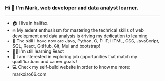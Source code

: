 ### Hi 👋 I'm Mark, web developer and data analyst learner.
------------
* 🏠 I live in halifax.
* 🔥 My ardent enthusiasm for mastering the technical skills of web development and data analysis is driving my dedication to learning
* 💪 The skill I have now are Java, Python, C, PHP, HTML, CSS, JavaScript, SQL, React, GitHub. Git, Mui and bootstrap!
* 🧑‍💻 I'm still learning React
* 👋 I am interested in exploring job opportunities that match my qualifications and career goals !
* 💻 Check my self-build website in order to know me more: markxiao66.com
